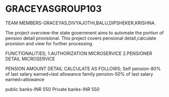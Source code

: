 # GRACEYASGROUP103
TEAM MEMBERS-GRACEYAS,DIVYAJOTHI,BALU,DIPSHEKER,KRISHNA.

The project overview-the state government aims to automate the portion of pension detail provisional.
This project covers pensional detail,calculate provision and view for further processing.

FUNCTIONALITIES;
1.AUTHORIZATION MICROSERVICE
2.PENSIONER DETAIL MICROSERVICE


PENSION AMOUNT DETAIL CALCULATE AS FOLLOWS;
Self pension-80% of last salary earned+last allowance
family pension-50% of last salary earned=allowance

public banks-INR 550
Private banks-INR 550
